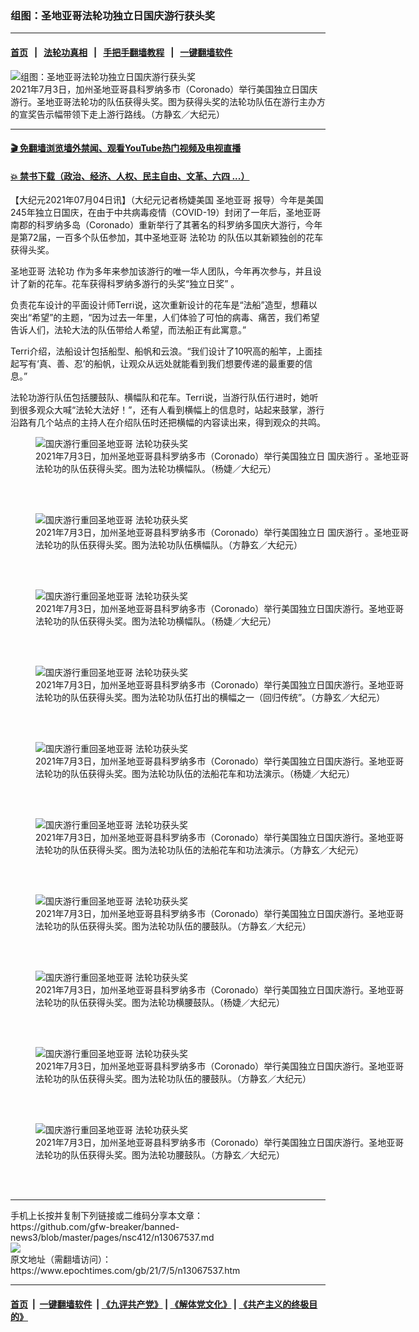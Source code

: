 ### 组图：圣地亚哥法轮功独立日国庆游行获头奖
------------------------

#### [首页](https://github.com/gfw-breaker/banned-news3/blob/master/README.md) &nbsp;&nbsp;|&nbsp;&nbsp; [法轮功真相](https://github.com/begood0513/basic/blob/master/README.md)  &nbsp;&nbsp;|&nbsp;&nbsp; [手把手翻墙教程](https://github.com/gfw-breaker/guides/wiki)  &nbsp;&nbsp;|&nbsp;&nbsp; [一键翻墙软件](https://github.com/gfw-breaker/nogfw/blob/master/README.md)  



<div><img alt="组图：圣地亚哥法轮功独立日国庆游行获头奖" class="attachment-djy_600_400 size-djy_600_400 wp-post-image" src="https://i.epochtimes.com/assets/uploads/2021/07/id13067547-2107041923202371-600x400.jpg"/>
<div class="caption">
 2021年7月3日，加州圣地亚哥县科罗纳多市（Coronado）举行美国独立日国庆游行。圣地亚哥法轮功的队伍获得头奖。图为获得头奖的法轮功队伍在游行主办方的宣奖告示幅带领下走上游行路线。（方静玄／大纪元）
</div></div><hr/>

#### [ 🎬  免翻墙浏览墙外禁闻、观看YouTube热门视频及电视直播](https://github.com/gfw-breaker/HelloWorld)

#### [ 💥  禁书下载（政治、经济、人权、民主自由、文革、六四 ...）](https://github.com/gfw-breaker/books/blob/master/README.md)

<div><p>
 【大纪元2021年07月04日讯】（大纪元记者杨婕美国
 <ok href="https://www.epochtimes.com/gb/tag/%E5%9C%A3%E5%9C%B0%E4%BA%9A%E5%93%A5.html">
  圣地亚哥
 </ok>
 报导）今年是美国245年独立日国庆，在由于中共病毒疫情（COVID-19）封闭了一年后，圣地亚哥南郡的科罗纳多岛（Coronado）重新举行了其著名的科罗纳多国庆大游行，今年是第72届，一百多个队伍参加，其中圣地亚哥
 <ok href="https://www.epochtimes.com/gb/tag/%E6%B3%95%E8%BD%AE%E5%8A%9F.html">
  法轮功
 </ok>
 的队伍以其新颖独创的花车获得头奖。
</p>
<p>
 <ok href="https://www.epochtimes.com/gb/tag/%E5%9C%A3%E5%9C%B0%E4%BA%9A%E5%93%A5.html">
  圣地亚哥
 </ok>
 <ok href="https://www.epochtimes.com/gb/tag/%E6%B3%95%E8%BD%AE%E5%8A%9F.html">
  法轮功
 </ok>
 作为多年来参加该游行的唯一华人团队，今年再次参与，并且设计了新的花车。花车获得科罗纳多游行的头奖“独立日奖” 。
</p>
<p>
 负责花车设计的平面设计师Terri说，这次重新设计的花车是“法船”造型，想藉以突出“希望”的主题，“因为过去一年里，人们体验了可怕的病毒、痛苦，我们希望告诉人们，法轮大法的队伍带给人希望，而法船正有此寓意。”
</p>
<p>
 Terri介绍，法船设计包括船型、船帆和云浪。“我们设计了10呎高的船竿，上面挂起写有‘真、善、忍’的船帆，让观众从远处就能看到我们想要传递的最重要的信息。”
</p>
<p>
 法轮功游行队伍包括腰鼓队、横幅队和花车。Terri说，当游行队伍行进时，她听到很多观众大喊“法轮大法好！”，还有人看到横幅上的信息时，站起来鼓掌，游行沿路有几个站点的主持人在介绍队伍时还把横幅的内容读出来，得到观众的共鸣。
</p>
<figure aria-describedby="caption-attachment-13067578" class="wp-caption aligncenter" id="attachment_13067578" style="width: 600px">
 <ok href="https://i.epochtimes.com/assets/uploads/2021/07/id13067578-2107041921142371.jpg" target="_blank">
  <img alt="国庆游行重回圣地亚哥 法轮功获头奖" class="size-large wp-image-13067578" src="https://i.epochtimes.com/assets/uploads/2021/07/id13067578-2107041921142371-600x400.jpg" title="国庆游行重回圣地亚哥 法轮功获头奖"/>
 </ok>
 <br/><figcaption class="wp-caption-text" id="caption-attachment-13067578">
  2021年7月3日，加州圣地亚哥县科罗纳多市（Coronado）举行美国独立日
  <ok href="https://www.epochtimes.com/gb/tag/%E5%9B%BD%E5%BA%86%E6%B8%B8%E8%A1%8C.html">
   国庆游行
  </ok>
  。圣地亚哥法轮功的队伍获得头奖。图为法轮功横幅队。（杨婕／大纪元）
 </figcaption><br/>
</figure><br/>
<figure aria-describedby="caption-attachment-13067552" class="wp-caption aligncenter" id="attachment_13067552" style="width: 600px">
 <ok href="https://i.epochtimes.com/assets/uploads/2021/07/id13067552-2107041924212371.jpg" target="_blank">
  <img alt="国庆游行重回圣地亚哥 法轮功获头奖" class="size-large wp-image-13067552" src="https://i.epochtimes.com/assets/uploads/2021/07/id13067552-2107041924212371-600x400.jpg" title="国庆游行重回圣地亚哥 法轮功获头奖"/>
 </ok>
 <br/><figcaption class="wp-caption-text" id="caption-attachment-13067552">
  2021年7月3日，加州圣地亚哥县科罗纳多市（Coronado）举行美国独立日
  <ok href="https://www.epochtimes.com/gb/tag/%E5%9B%BD%E5%BA%86%E6%B8%B8%E8%A1%8C.html">
   国庆游行
  </ok>
  。圣地亚哥法轮功的队伍获得头奖。图为法轮功队伍横幅队。（方静玄／大纪元）
 </figcaption><br/>
</figure><br/>
<figure aria-describedby="caption-attachment-13067556" class="wp-caption aligncenter" id="attachment_13067556" style="width: 600px">
 <ok href="https://i.epochtimes.com/assets/uploads/2021/07/id13067556-2107041921172371.jpg" target="_blank">
  <img alt="国庆游行重回圣地亚哥 法轮功获头奖" class="size-large wp-image-13067556" src="https://i.epochtimes.com/assets/uploads/2021/07/id13067556-2107041921172371-600x400.jpg" title="国庆游行重回圣地亚哥 法轮功获头奖"/>
 </ok>
 <br/><figcaption class="wp-caption-text" id="caption-attachment-13067556">
  2021年7月3日，加州圣地亚哥县科罗纳多市（Coronado）举行美国独立日国庆游行。圣地亚哥法轮功的队伍获得头奖。图为法轮功横幅队。（杨婕／大纪元）
 </figcaption><br/>
</figure><br/>
<figure aria-describedby="caption-attachment-13067563" class="wp-caption aligncenter" id="attachment_13067563" style="width: 600px">
 <ok href="https://i.epochtimes.com/assets/uploads/2021/07/id13067563-2107041924312371.jpg" target="_blank">
  <img alt="国庆游行重回圣地亚哥 法轮功获头奖" class="size-large wp-image-13067563" src="https://i.epochtimes.com/assets/uploads/2021/07/id13067563-2107041924312371-600x400.jpg" title="国庆游行重回圣地亚哥 法轮功获头奖"/>
 </ok>
 <br/><figcaption class="wp-caption-text" id="caption-attachment-13067563">
  2021年7月3日，加州圣地亚哥县科罗纳多市（Coronado）举行美国独立日国庆游行。圣地亚哥法轮功的队伍获得头奖。图为法轮功队伍打出的横幅之一（回归传统”。（方静玄／大纪元）
 </figcaption><br/>
</figure><br/>
<figure aria-describedby="caption-attachment-13067565" class="wp-caption aligncenter" id="attachment_13067565" style="width: 600px">
 <ok href="https://i.epochtimes.com/assets/uploads/2021/07/id13067565-2107041921032371.jpg" target="_blank">
  <img alt="国庆游行重回圣地亚哥 法轮功获头奖" class="size-large wp-image-13067565" src="https://i.epochtimes.com/assets/uploads/2021/07/id13067565-2107041921032371-600x400.jpg" title="国庆游行重回圣地亚哥 法轮功获头奖"/>
 </ok>
 <br/><figcaption class="wp-caption-text" id="caption-attachment-13067565">
  2021年7月3日，加州圣地亚哥县科罗纳多市（Coronado）举行美国独立日国庆游行。圣地亚哥法轮功的队伍获得头奖。图为法轮功队伍的法船花车和功法演示。（杨婕／大纪元）
 </figcaption><br/>
</figure><br/>
<figure aria-describedby="caption-attachment-13067572" class="wp-caption aligncenter" id="attachment_13067572" style="width: 600px">
 <ok href="https://i.epochtimes.com/assets/uploads/2021/07/id13067572-2107041924262371.jpg" target="_blank">
  <img alt="国庆游行重回圣地亚哥 法轮功获头奖" class="size-large wp-image-13067572" src="https://i.epochtimes.com/assets/uploads/2021/07/id13067572-2107041924262371-600x400.jpg" title="国庆游行重回圣地亚哥 法轮功获头奖"/>
 </ok>
 <br/><figcaption class="wp-caption-text" id="caption-attachment-13067572">
  2021年7月3日，加州圣地亚哥县科罗纳多市（Coronado）举行美国独立日国庆游行。圣地亚哥法轮功的队伍获得头奖。图为法轮功队伍的法船花车和功法演示。（方静玄／大纪元）
 </figcaption><br/>
</figure><br/>
<figure aria-describedby="caption-attachment-13067558" class="wp-caption aligncenter" id="attachment_13067558" style="width: 600px">
 <ok href="https://i.epochtimes.com/assets/uploads/2021/07/id13067558-2107041923242371.jpg" target="_blank">
  <img alt="国庆游行重回圣地亚哥 法轮功获头奖" class="size-large wp-image-13067558" src="https://i.epochtimes.com/assets/uploads/2021/07/id13067558-2107041923242371-600x400.jpg" title="国庆游行重回圣地亚哥 法轮功获头奖"/>
 </ok>
 <br/><figcaption class="wp-caption-text" id="caption-attachment-13067558">
  2021年7月3日，加州圣地亚哥县科罗纳多市（Coronado）举行美国独立日国庆游行。圣地亚哥法轮功的队伍获得头奖。图为法轮功队伍的腰鼓队。（方静玄／大纪元）
 </figcaption><br/>
</figure><br/>
<figure aria-describedby="caption-attachment-13067561" class="wp-caption aligncenter" id="attachment_13067561" style="width: 600px">
 <ok href="https://i.epochtimes.com/assets/uploads/2021/07/id13067561-2107041921112371.jpg" target="_blank">
  <img alt="国庆游行重回圣地亚哥 法轮功获头奖" class="size-large wp-image-13067561" src="https://i.epochtimes.com/assets/uploads/2021/07/id13067561-2107041921112371-600x400.jpg" title="国庆游行重回圣地亚哥 法轮功获头奖"/>
 </ok>
 <br/><figcaption class="wp-caption-text" id="caption-attachment-13067561">
  2021年7月3日，加州圣地亚哥县科罗纳多市（Coronado）举行美国独立日国庆游行。圣地亚哥法轮功的队伍获得头奖。图为法轮功横腰鼓队。（杨婕／大纪元）
 </figcaption><br/>
</figure><br/>
<figure aria-describedby="caption-attachment-13067575" class="wp-caption aligncenter" id="attachment_13067575" style="width: 600px">
 <ok href="https://i.epochtimes.com/assets/uploads/2021/07/id13067575-2107041923292371.jpg" target="_blank">
  <img alt="国庆游行重回圣地亚哥 法轮功获头奖" class="size-large wp-image-13067575" src="https://i.epochtimes.com/assets/uploads/2021/07/id13067575-2107041923292371-600x400.jpg" title="国庆游行重回圣地亚哥 法轮功获头奖"/>
 </ok>
 <br/><figcaption class="wp-caption-text" id="caption-attachment-13067575">
  2021年7月3日，加州圣地亚哥县科罗纳多市（Coronado）举行美国独立日国庆游行。圣地亚哥法轮功的队伍获得头奖。图为法轮功队伍的腰鼓队。（方静玄／大纪元）
 </figcaption><br/>
</figure><br/>
<figure aria-describedby="caption-attachment-13067576" class="wp-caption aligncenter" id="attachment_13067576" style="width: 600px">
 <ok href="https://i.epochtimes.com/assets/uploads/2021/07/id13067576-2107041922392371.jpg" target="_blank">
  <img alt="国庆游行重回圣地亚哥 法轮功获头奖" class="size-large wp-image-13067576" src="https://i.epochtimes.com/assets/uploads/2021/07/id13067576-2107041922392371-600x400.jpg" title="国庆游行重回圣地亚哥 法轮功获头奖"/>
 </ok>
 <br/><figcaption class="wp-caption-text" id="caption-attachment-13067576">
  2021年7月3日，加州圣地亚哥县科罗纳多市（Coronado）举行美国独立日国庆游行。圣地亚哥法轮功的队伍获得头奖。图为法轮功腰鼓队。（方静玄／大纪元）
 </figcaption><br/>
</figure><br/>
</div>
<hr/>
手机上长按并复制下列链接或二维码分享本文章：<br/>
https://github.com/gfw-breaker/banned-news3/blob/master/pages/nsc412/n13067537.md <br/>
<a href='https://github.com/gfw-breaker/banned-news3/blob/master/pages/nsc412/n13067537.md'><img src='https://github.com/gfw-breaker/banned-news3/blob/master/pages/nsc412/n13067537.md.png'/></a> <br/>
原文地址（需翻墙访问）：https://www.epochtimes.com/gb/21/7/5/n13067537.htm


------------------------
#### [首页](https://github.com/gfw-breaker/banned-news3/blob/master/README.md) &nbsp;|&nbsp; [一键翻墙软件](https://github.com/gfw-breaker/nogfw/blob/master/README.md) &nbsp;| [《九评共产党》](https://github.com/gfw-breaker/9ping.md/blob/master/README.md#九评之一评共产党是什么) | [《解体党文化》](https://github.com/gfw-breaker/jtdwh.md/blob/master/README.md) | [《共产主义的终极目的》](https://github.com/gfw-breaker/gczydzjmd.md/blob/master/README.md)


<img src='http://gfw-breaker.win/banned-news3/pages/nsc412/n13067537.md' width='0px' height='0px'/>